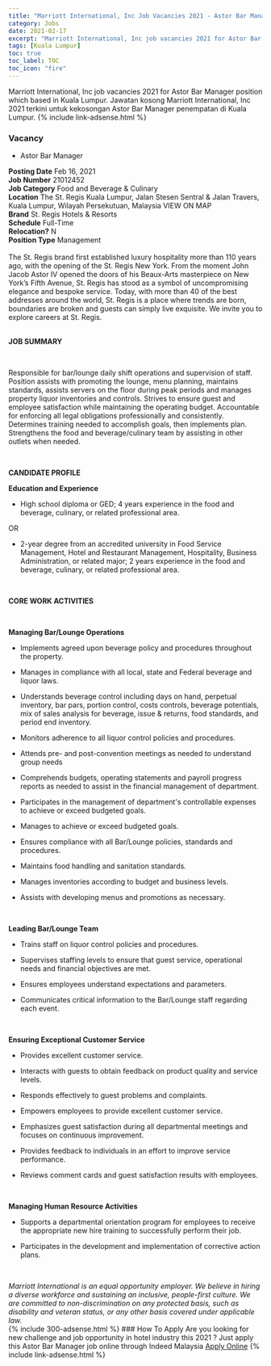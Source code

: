 ```yaml
---
title: "Marriott International, Inc Job Vacancies 2021 - Astor Bar Manager" 
category: Jobs 
date: 2021-02-17 
excerpt: "Marriott International, Inc job vacancies 2021 for Astor Bar Manager position which based in Kuala Lumpur. Jawatan kosong Marriott International, Inc 2021 terkini untuk kekosongan Astor Bar Manager penempatan di Kuala Lumpur" 
tags: [Kuala Lumpur] 
toc: true 
toc_label: TOC 
toc_icon: "fire" 
--- 
```


Marriott International, Inc job vacancies 2021 for Astor Bar Manager position which based in Kuala Lumpur. Jawatan kosong Marriott International, Inc 2021 terkini untuk kekosongan Astor Bar Manager penempatan di Kuala Lumpur. 
{% include link-adsense.html %} 
### Vacancy 
- Astor Bar Manager 
<div><div><div><b>Posting Date</b> Feb 16, 2021<br>
<b>Job Number</b> 21012452<br>
<b>Job Category</b> Food and Beverage &amp; Culinary<br>
<b>Location</b> The St. Regis Kuala Lumpur, Jalan Stesen Sentral &amp; Jalan Travers, Kuala Lumpur, Wilayah Persekutuan, Malaysia VIEW ON MAP<br>
<b>Brand</b> St. Regis Hotels &amp; Resorts<br>
<b>Schedule</b> Full-Time<br>
<b>Relocation?</b> N<br>
<b>Position Type</b> Management<br>
<br>
The St. Regis brand first established luxury hospitality more than 110 years ago, with the opening of the St. Regis New York. From the moment John Jacob Astor IV opened the doors of his Beaux-Arts masterpiece on New York&#8217;s Fifth Avenue, St. Regis has stood as a symbol of uncompromising elegance and bespoke service. Today, with more than 40 of the best addresses around the world, St. Regis is a place where trends are born, boundaries are broken and guests can simply live exquisite. We invite you to explore careers at St. Regis.</div><div><br>
<p><b>JOB SUMMARY</b></p><br>
<p></p><p>Responsible for bar/lounge daily shift operations and supervision of staff. Position assists with promoting the lounge, menu planning, maintains standards, assists servers on the floor during peak periods and manages property liquor inventories and controls. Strives to ensure guest and employee satisfaction while maintaining the operating budget. Accountable for enforcing all legal obligations professionally and consistently. Determines training needed to accomplish goals, then implements plan. Strengthens the food and beverage/culinary team by assisting in other outlets when needed.</p><br>
<p></p><p><b>CANDIDATE PROFILE<br>
</b></p><p></p><p><b>Education and Experience</b></p>
<ul><li>High school diploma or GED; 4 years experience in the food and beverage, culinary, or related professional area.</li></ul>
<p>OR</p>
<ul><li>2-year degree from an accredited university in Food Service Management, Hotel and Restaurant Management, Hospitality, Business Administration, or related major; 2 years experience in the food and beverage, culinary, or related professional area.</li></ul><br>
<p></p><p><b>CORE WORK ACTIVITIES</b></p><br>
<p></p><p><b>Managing Bar/Lounge Operations</b></p>
<ul><li>Implements agreed upon beverage policy and procedures throughout the property.</li></ul>
<ul><li>Manages in compliance with all local, state and Federal beverage and liquor laws.</li></ul>
<ul><li>Understands beverage control including days on hand, perpetual inventory, bar pars, portion control, costs controls, beverage potentials, mix of sales analysis for beverage, issue &amp; returns, food standards, and period end inventory.</li></ul>
<ul><li>Monitors adherence to all liquor control policies and procedures.</li></ul>
<ul><li>Attends pre- and post-convention meetings as needed to understand group needs</li></ul>
<ul><li>Comprehends budgets, operating statements and payroll progress reports as needed to assist in the financial management of department.</li></ul>
<ul><li>Participates in the management of department's controllable expenses to achieve or exceed budgeted goals.</li></ul>
<ul><li>Manages to achieve or exceed budgeted goals.</li></ul>
<ul><li>Ensures compliance with all Bar/Lounge policies, standards and procedures.</li></ul>
<ul><li>Maintains food handling and sanitation standards.</li></ul>
<ul><li>Manages inventories according to budget and business levels.</li></ul>
<ul><li>Assists with developing menus and promotions as necessary.</li></ul><br>
<p></p><p><b>Leading Bar/Lounge Team</b></p>
<ul><li>Trains staff on liquor control policies and procedures.</li></ul>
<ul><li>Supervises staffing levels to ensure that guest service, operational needs and financial objectives are met.</li></ul>
<ul><li>Ensures employees understand expectations and parameters.</li></ul>
<ul><li>Communicates critical information to the Bar/Lounge staff regarding each event.</li></ul><br>
<p></p><p><b>Ensuring Exceptional Customer Service</b></p>
<ul><li>Provides excellent customer service.</li></ul>
<ul><li>Interacts with guests to obtain feedback on product quality and service levels.</li></ul>
<ul><li>Responds effectively to guest problems and complaints.</li></ul>
<ul><li>Empowers employees to provide excellent customer service.</li></ul>
<ul><li>Emphasizes guest satisfaction during all departmental meetings and focuses on continuous improvement.</li></ul>
<ul><li>Provides feedback to individuals in an effort to improve service performance.</li></ul>
<ul><li>Reviews comment cards and guest satisfaction results with employees.</li></ul><br>
<p></p><p><b>Managing Human Resource Activities</b></p>
<ul><li>Supports a departmental orientation program for employees to receive the appropriate new hire training to successfully perform their job.</li></ul>
<ul><li>Participates in the development and implementation of corrective action plans.</li></ul><br>
</div><p></p><i>Marriott International is an equal opportunity employer. We believe in hiring a diverse workforce and sustaining an inclusive, people-first culture. We are committed to non-discrimination on any protected basis, such as disability and veteran status, or any other basis covered under applicable law.</i></div></div> 
{% include 300-adsense.html %} 
### How To Apply 
Are you looking for new challenge and job opportunity in hotel industry this 2021 ?
Just apply this Astor Bar Manager job online through Indeed Malaysia 
<a href="https://malaysia.indeed.com/viewjob?jk=c3fe9320e6d4bde9" class="btn btn--info" target="_blank" rel="nofollow noopenner">Apply Online</a> 
{% include link-adsense.html %} 